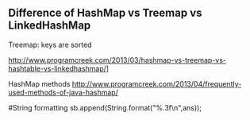 Difference of HashMap vs Treemap vs LinkedHashMap
-----
Treemap: keys are sorted

http://www.programcreek.com/2013/03/hashmap-vs-treemap-vs-hashtable-vs-linkedhashmap/]

HashMap methods
http://www.programcreek.com/2013/04/frequently-used-methods-of-java-hashmap/

#String formatting
sb.append(String.format("%.3f\n",ans));